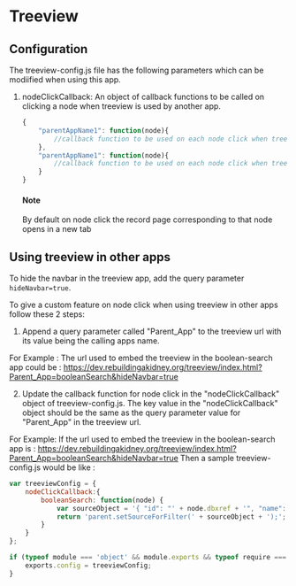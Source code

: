 # Treeview

## Configuration
The treeview-config.js file has the following parameters which can be modiified when using this app.

1. nodeClickCallback: An object of callback functions to be called on clicking a node when treeview is used by another app.
    ```javascript
    {
        "parentAppName1": function(node){
            //callback function to be used on each node click when treeview is embedded in "parentAppName1" 
        },
        "parentAppName1": function(node){
            //callback function to be used on each node click when treeview is embedded in "parentAppName2"
        }
    }
    ```
    #### Note
    By default on node click the record page corresponding to that node opens in a new tab

## Using treeview in other apps
To hide the navbar in the treeview app, add the query parameter `hideNavbar=true`.

To give a custom feature on node click when using treeview in other apps follow these 2 steps:

1. Append a query parameter called "Parent_App" to the treeview url with its value being the calling apps name.

For Example : The url used to embed the treeview in the boolean-search app could be :
    https://dev.rebuildingakidney.org/treeview/index.html?Parent_App=booleanSearch&hideNavbar=true

2. Update the callback function for node click in the "nodeClickCallback" object of treeview-config.js.
   The key value in the "nodeClickCallback" object should be the same as the query parameter value for "Parent_App" in the treeview url.
   
For Example: 
If the url used to embed the treeview in the boolean-search app is :
    https://dev.rebuildingakidney.org/treeview/index.html?Parent_App=booleanSearch&hideNavbar=true
Then a sample treeview-config.js would be like :
```javascript
var treeviewConfig = {
    nodeClickCallback:{
        booleanSearch: function(node) {
            var sourceObject = '{ "id": "' + node.dbxref + '", "name": "' + node.base_text + '" }';
            return 'parent.setSourceForFilter(' + sourceObject + ');';
        }
    }
};

if (typeof module === 'object' && module.exports && typeof require === 'function') {
    exports.config = treeviewConfig;
}

```
